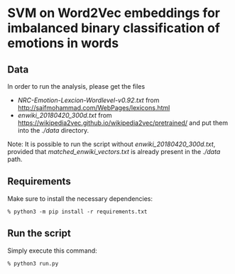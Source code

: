 # SVM on Word2Vec embeddings for imbalanced binary classification of emotions in words

## Data

In order to run the analysis, please get the files
- _NRC-Emotion-Lexcion-Wordlevel-v0.92.txt_ from http://saifmohammad.com/WebPages/lexicons.html
- _enwiki_20180420_300d.txt_ from https://wikipedia2vec.github.io/wikipedia2vec/pretrained/
and put them into the _./data_ directory.

Note: It is possible to run the script without _enwiki_20180420_300d.txt_, provided that _matched_enwiki_vectors.txt_ is already present in the _./data_ path.

## Requirements

Make sure to install the necessary dependencies:

```
% python3 -m pip install -r requirements.txt  
```

## Run the script

Simply execute this command:

```
% python3 run.py
```
